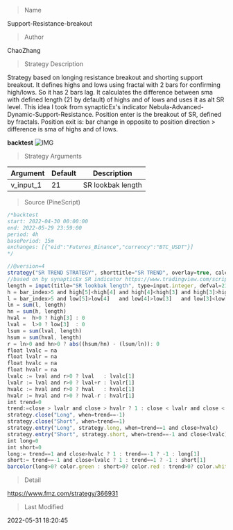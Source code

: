 
> Name

Support-Resistance-breakout

> Author

ChaoZhang

> Strategy Description

Strategy based on longing resistance breakout and shorting support breakout.
It defines highs and lows using fractal with 2 bars for confirming high/lows. So it has 2 bars lag.
It calculates the difference between sma with defined length (21 by default) of highs and of lows and uses it as alt SR level. This idea I took from synapticEx's indicator Nebula-Advanced-Dynamic-Support-Resistance.
Position enter is the breakout of SR, defined by fractals.
Position exit is: bar change in opposite to position direction > difference is sma of highs and of lows.

**backtest**
 ![IMG](https://www.fmz.com/upload/asset/e46dc598125cff334f.png) 

> Strategy Arguments



|Argument|Default|Description|
|----|----|----|
|v_input_1|21|SR lookbak length|


> Source (PineScript)

``` javascript
/*backtest
start: 2022-04-30 00:00:00
end: 2022-05-29 23:59:00
period: 4h
basePeriod: 15m
exchanges: [{"eid":"Futures_Binance","currency":"BTC_USDT"}]
*/

//@version=4
strategy("SR TREND STRATEGY", shorttitle="SR TREND", overlay=true, calc_on_order_fills=true)
//based on by synapticEx SR indicator https://www.tradingview.com/script/O0F675Kv-Nebula-Advanced-Dynamic-Support-Resistance/
length = input(title="SR lookbak length", type=input.integer, defval=21)
h = bar_index>5 and high[5]<high[4] and high[4]<high[3] and high[3]>high[2] and high[2]>high[1] ? 1 : 0
l = bar_index>5 and low[5]>low[4]   and low[4]>low[3]   and low[3]<low[2]   and low[2]<low[1]   ? 1 : 0
ln = sum(l, length)
hn = sum(h, length)
hval =  h>0 ? high[3] : 0
lval =  l>0 ? low[3]  : 0
lsum = sum(lval, length)
hsum = sum(hval, length)
r = ln>0 and hn>0 ? abs((hsum/hn) - (lsum/ln)): 0
float lvalc = na
float lvalr = na
float hvalc = na
float hvalr = na
lvalc := lval and r>0 ? lval   : lvalc[1]
lvalr := lval and r>0 ? lval+r : lvalr[1]
hvalc := hval and r>0 ? hval   : hvalc[1]
hvalr := hval and r>0 ? hval-r : hvalr[1]
int trend=0
trend:=close > lvalr and close > hvalr ? 1 : close < lvalr and close < hvalr ? -1 : trend[1]
strategy.close("Long", when=trend==-1)
strategy.close("Short", when=trend==1)
strategy.entry("Long", strategy.long, when=trend==1 and close>hvalc)
strategy.entry("Short", strategy.short, when=trend==-1 and close<lvalc)
int long=0
int short=0
long:= trend==1 and close>hvalc ? 1 : trend==-1 ? -1 : long[1]
short:= trend==-1 and close<lvalc ? 1 : trend==1 ? -1 : short[1]
barcolor(long>0? color.green : short>0? color.red : trend>0? color.white: trend<0 ? color.orange : color.blue)
```

> Detail

https://www.fmz.com/strategy/366931

> Last Modified

2022-05-31 18:20:45

